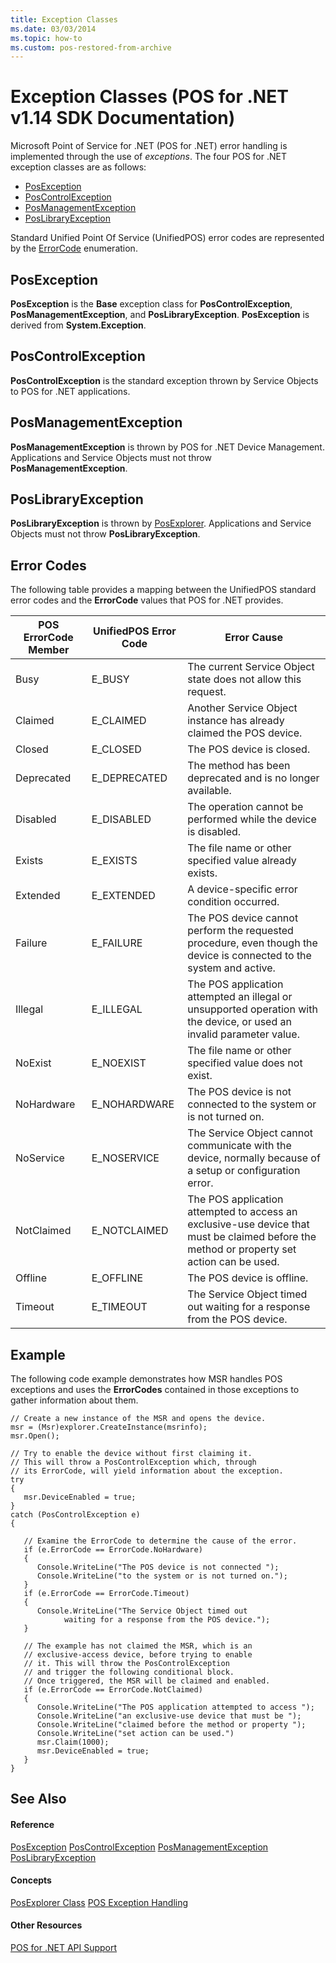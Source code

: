 ```yaml
---
title: Exception Classes
ms.date: 03/03/2014
ms.topic: how-to
ms.custom: pos-restored-from-archive
---
```


# Exception Classes (POS for .NET v1.14 SDK Documentation)

Microsoft Point of Service for .NET (POS for .NET) error handling is implemented through the use of *exceptions*. The four POS for .NET exception classes are as follows:

- [PosException](ms884839\(v=winembedded.11\).md)
- [PosControlException](ms884827\(v=winembedded.11\).md)
- [PosManagementException](ms884858\(v=winembedded.11\).md)
- [PosLibraryException](ms884854\(v=winembedded.11\).md)

Standard Unified Point Of Service (UnifiedPOS) error codes are represented by the [ErrorCode](ms884224\(v=winembedded.11\).md) enumeration.

## PosException

**PosException** is the **Base** exception class for **PosControlException**, **PosManagementException**, and **PosLibraryException**. **PosException** is derived from **System.Exception**.

## PosControlException

**PosControlException** is the standard exception thrown by Service Objects to POS for .NET applications.

## PosManagementException

**PosManagementException** is thrown by POS for .NET Device Management. Applications and Service Objects must not throw **PosManagementException**.

## PosLibraryException

**PosLibraryException** is thrown by [PosExplorer](ms884843\(v=winembedded.11\).md). Applications and Service Objects must not throw **PosLibraryException**.

## Error Codes

The following table provides a mapping between the UnifiedPOS standard error codes and the **ErrorCode** values that POS for .NET provides.

| POS ErrorCode Member | UnifiedPOS Error Code | Error Cause                                                                                                                                |
|----------------------|-----------------------|--------------------------------------------------------------------------------------------------------------------------------------------|
| Busy                 | E_BUSY                | The current Service Object state does not allow this request.                                                                              |
| Claimed              | E_CLAIMED             | Another Service Object instance has already claimed the POS device.                                                                        |
| Closed               | E_CLOSED              | The POS device is closed.                                                                                                                  |
| Deprecated           | E_DEPRECATED          | The method has been deprecated and is no longer available.                                                                                 |
| Disabled             | E_DISABLED            | The operation cannot be performed while the device is disabled.                                                                            |
| Exists               | E_EXISTS              | The file name or other specified value already exists.                                                                                     |
| Extended             | E_EXTENDED            | A device-specific error condition occurred.                                                                                                |
| Failure              | E_FAILURE             | The POS device cannot perform the requested procedure, even though the device is connected to the system and active.                       |
| Illegal              | E_ILLEGAL             | The POS application attempted an illegal or unsupported operation with the device, or used an invalid parameter value.                     |
| NoExist              | E_NOEXIST             | The file name or other specified value does not exist.                                                                                     |
| NoHardware           | E_NOHARDWARE          | The POS device is not connected to the system or is not turned on.                                                                         |
| NoService            | E_NOSERVICE           | The Service Object cannot communicate with the device, normally because of a setup or configuration error.                                 |
| NotClaimed           | E_NOTCLAIMED          | The POS application attempted to access an exclusive-use device that must be claimed before the method or property set action can be used. |
| Offline              | E_OFFLINE             | The POS device is offline.                                                                                                                 |
| Timeout              | E_TIMEOUT             | The Service Object timed out waiting for a response from the POS device.                                                                   |
## Example

The following code example demonstrates how MSR handles POS exceptions and uses the **ErrorCodes** contained in those exceptions to gather information about them.

    // Create a new instance of the MSR and opens the device.
    msr = (Msr)explorer.CreateInstance(msrinfo);
    msr.Open();

    // Try to enable the device without first claiming it.
    // This will throw a PosControlException which, through
    // its ErrorCode, will yield information about the exception.
    try
    {
       msr.DeviceEnabled = true;
    }
    catch (PosControlException e)
    {

       // Examine the ErrorCode to determine the cause of the error.
       if (e.ErrorCode == ErrorCode.NoHardware)
       {
          Console.WriteLine("The POS device is not connected ");
          Console.WriteLine("to the system or is not turned on.");
       }
       if (e.ErrorCode == ErrorCode.Timeout)
       {
          Console.WriteLine("The Service Object timed out
                waiting for a response from the POS device.");
       }

       // The example has not claimed the MSR, which is an
       // exclusive-access device, before trying to enable
       // it. This will throw the PosControlException
       // and trigger the following conditional block.
       // Once triggered, the MSR will be claimed and enabled.
       if (e.ErrorCode == ErrorCode.NotClaimed)
       {
          Console.WriteLine("The POS application attempted to access ");
          Console.WriteLine("an exclusive-use device that must be ");
          Console.WriteLine("claimed before the method or property ");
          Console.WriteLine("set action can be used.")
          msr.Claim(1000);
          msr.DeviceEnabled = true;
       }
    }

## See Also

#### Reference

[PosException](ms884839\(v=winembedded.11\).md)
[PosControlException](ms884827\(v=winembedded.11\).md)
[PosManagementException](ms884858\(v=winembedded.11\).md)
[PosLibraryException](ms884854\(v=winembedded.11\).md)

#### Concepts

[PosExplorer Class](posexplorer-class.md)
[POS Exception Handling](pos-exception-handling.md)

#### Other Resources

[POS for .NET API Support](pos-for-net-api-support.md)
